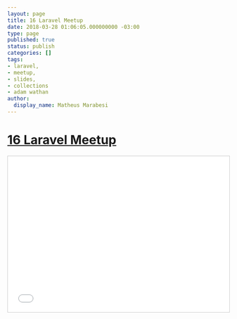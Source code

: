 ```yaml
---
layout: page
title: 16 Laravel Meetup
date: 2018-03-28 01:06:05.000000000 -03:00
type: page
published: true
status: publish
categories: []
tags:
- laravel,
- meetup,
- slides,
- collections
- adam wathan
author:
  display_name: Matheus Marabesi
---
```


<h1><a href="https://www.meetup.com/pt-BR/Laravel-SP/events/248580709/" target="_blank">16 Laravel Meetup</a></h1>
<p>
<iframe src="//www.slideshare.net/slideshow/embed_code/key/cwnufLrbZg4tS4" width="100%" height="355" frameborder="0" marginwidth="0" marginheight="0" scrolling="no" style="border:1px solid #CCC; border-width:1px; margin-bottom:5px; max-width: 100%;" allowfullscreen> </iframe> 
</p>
